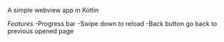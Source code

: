 A simple webview app in Kotlin

*Features*
-Progress bar
-Swipe down to reload
-Back button go back to previous opened page
